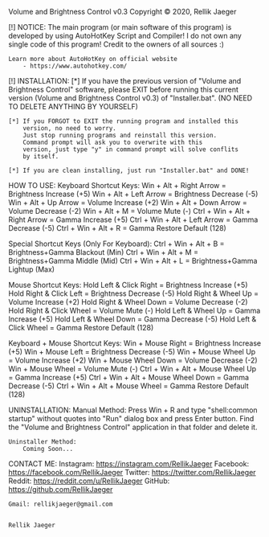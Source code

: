 
Volume and Brightness Control v0.3 Copyright © 2020, Rellik Jaeger

[!] NOTICE:
    The main program (or main software of this program)
    is developed by using AutoHotKey Script and Compiler!
    I do not own any single code of this program!
    Credit to the owners of all sources :)

    Learn more about AutoHotKey on official website
        - https://www.autohotkey.com/


[!] INSTALLATION:
    [*] If you have the previous version of "Volume and Brightness
        Control" software, please EXIT before running this current
        version (Volume and Brightness Control v0.3) of
        "Installer.bat". (NO NEED TO DELETE ANYTHING BY YOURSELF)

    [*] If you FORGOT to EXIT the running program and installed this
        version, no need to worry.
        Just stop running programs and reinstall this version.
        Command prompt will ask you to overwrite with this
        version, just type "y" in command prompt will solve conflits
        by itself.

    [*] If you are clean installing, just run "Installer.bat" and DONE!


HOW TO USE:
Keyboard Shortcut Keys:
    Win  + Alt + Right Arrow       = Brightness Increase (+5)
    Win  + Alt + Left Arrow        = Brightness Decrease (-5)
    Win  + Alt + Up Arrow          = Volume Increase (+2)
    Win  + Alt + Down Arrow        = Volume Decrease (-2)
    Win  + Alt + M                 = Volume Mute (-)
    Ctrl + Win + Alt + Right Arrow = Gamma Increase (+5)
    Ctrl + Win + Alt + Left Arrow  = Gamma Decrease (-5)
    Ctrl + Win + Alt + R           = Gamma Restore Default (128)

Special Shortcut Keys (Only For Keyboard):
    Ctrl + Win + Alt + B = Brightness+Gamma Blackout (Min)
    Ctrl + Win + Alt + M = Brightness+Gamma Middle (Mid)
    Ctrl + Win + Alt + L = Brightness+Gamma Lightup (Max)

Mouse Shortcut Keys:
    Hold Left  & Click Right = Brightness Increase (+5)
    Hold Right & Click Left  = Brightness Decrease (-5)
    Hold Right & Wheel Up    = Volume Increase (+2)
    Hold Right & Wheel Down  = Volume Decrease (-2)
    Hold Right & Click Wheel = Volume Mute (-)
    Hold Left  & Wheel Up    = Gamma Increase (+5)
    Hold Left  & Wheel Down  = Gamma Decrease (-5)
    Hold Left  & Click Wheel = Gamma Restore Default (128)

Keyboard + Mouse Shortcut Keys:
    Win + Mouse Right                   = Brightness Increase (+5)
    Win + Mouse Left                    = Brightness Decrease (-5)
    Win + Mouse Wheel Up                = Volume Increase (+2)
    Win + Mouse Wheel Down              = Volume Decrease (-2)
    Win + Mouse Wheel                   = Volume Mute (-)
    Ctrl + Win + Alt + Mouse Wheel Up   = Gamma Increase (+5)
    Ctrl + Win + Alt + Mouse Wheel Down = Gamma Decrease (-5)
    Ctrl + Win + Alt + Mouse Wheel      = Gamma Restore Default (128)

UNINSTALLATION:
    Manual Method:
        Press Win + R and type "shell:common startup" without quotes
        into "Run" dialog box and press Enter button.
        Find the "Volume and Brightness Control" application in that
        folder and delete it.

    Uninstaller Method:
        Coming Soon...


CONTACT ME:
    Instagram: https://instagram.com/RellikJaeger
    Facebook: https://facebook.com/RellikJaeger
    Twitter: https://twitter.com/RellikJaeger
    Reddit: https://reddit.com/u/RellikJaeger
    GitHub: https://github.com/RellikJaeger

    Gmail: rellikjaeger@gmail.com


    Rellik Jaeger
